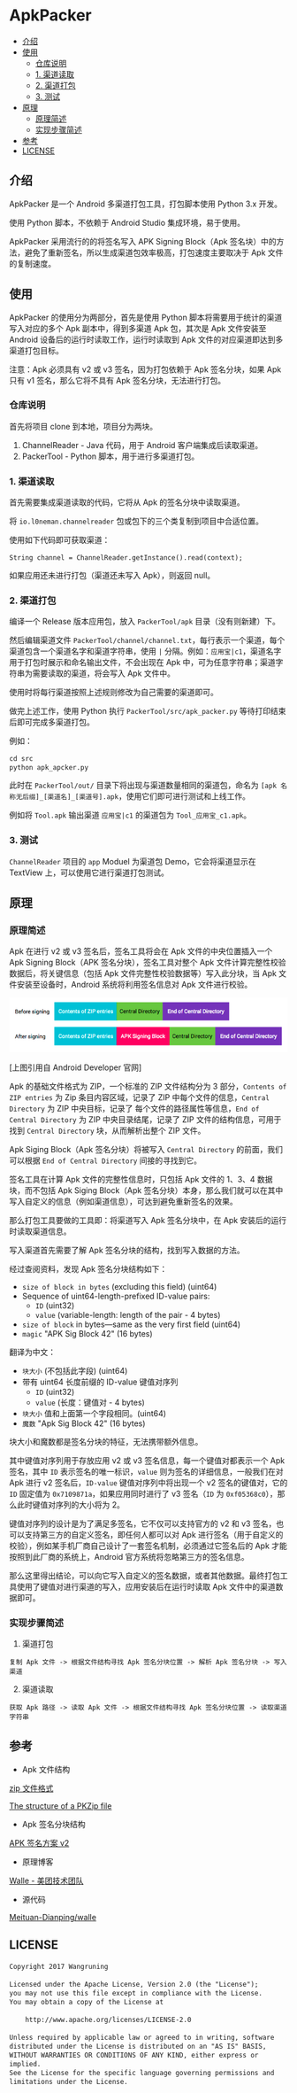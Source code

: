 # ApkPacker

- [介绍](#介绍)
- [使用](#使用)
  - [仓库说明](#仓库说明)
  - [1. 渠道读取](#1.-渠道读取)
  - [2. 渠道打包](#2.-渠道打包)
  - [3. 测试](#3.-测试)
- [原理](#原理)
  - [原理简述](#原理简述)
  - [实现步骤简述](#实现步骤简述)
- [参考](#参考)
- [LICENSE](#license)

## 介绍

ApkPacker 是一个 Android 多渠道打包工具，打包脚本使用 Python 3.x 开发。

使用 Python 脚本，不依赖于 Android Studio 集成环境，易于使用。

ApkPacker 采用流行的的将签名写入 APK Signing Block（Apk 签名块）中的方法，避免了重新签名，所以生成渠道包效率极高，打包速度主要取决于 Apk 文件的复制速度。

## 使用

ApkPacker 的使用分为两部分，首先是使用 Python 脚本将需要用于统计的渠道写入对应的多个 Apk 副本中，得到多渠道 Apk 包，其次是 Apk 文件安装至 Android 设备后的运行时读取工作，运行时读取到 Apk 文件的对应渠道即达到多渠道打包目标。

注意：Apk 必须具有 v2 或 v3 签名，因为打包依赖于 Apk 签名分块，如果 Apk 只有 v1 签名，那么它将不具有 Apk 签名分块，无法进行打包。

### 仓库说明

首先将项目 clone 到本地，项目分为两块。

1. ChannelReader - Java 代码，用于 Android 客户端集成后读取渠道。
2. PackerTool    - Python 脚本，用于进行多渠道打包。

### 1. 渠道读取

首先需要集成渠道读取的代码，它将从 Apk 的签名分块中读取渠道。

将 `io.l0neman.channelreader` 包或包下的三个类复制到项目中合适位置。

使用如下代码即可获取渠道：

```
String channel = ChannelReader.getInstance().read(context);
```

如果应用还未进行打包（渠道还未写入 Apk），则返回 null。

### 2. 渠道打包

编译一个 Release 版本应用包，放入 `PackerTool/apk` 目录（没有则新建）下。

然后编辑渠道文件 `PackerTool/channel/channel.txt`，每行表示一个渠道，每个渠道包含一个渠道名字和渠道字符串，使用 `|` 分隔。例如：`应用宝|c1`，渠道名字用于打包时展示和命名输出文件，不会出现在 Apk 中，可为任意字符串；渠道字符串为需要读取的渠道，将会写入 Apk 文件中。

使用时将每行渠道按照上述规则修改为自己需要的渠道即可。

做完上述工作，使用 Python 执行 `PackerTool/src/apk_packer.py` 等待打印结束后即可完成多渠道打包。

例如：

```
cd src
python apk_apcker.py
```

此时在 `PackerTool/out/` 目录下将出现与渠道数量相同的渠道包，命名为 `[apk 名称无后缀]_[渠道名]_[渠道号].apk`，使用它们即可进行测试和上线工作。

例如将 `Tool.apk` 输出渠道 `应用宝|c1` 的渠道包为 `Tool_应用宝_c1.apk`。

### 3. 测试

`ChannelReader` 项目的 `app` Moduel 为渠道包 Demo，它会将渠道显示在 TextView 上，可以使用它进行渠道打包测试。

## 原理

### 原理简述

Apk 在进行 v2 或 v3 签名后，签名工具将会在 Apk 文件的中央位置插入一个 Apk Signing Block（APK 签名分块），签名工具对整个 Apk 文件计算完整性校验数据后，将关键信息（包括 Apk 文件完整性校验数据等）写入此分块，当 Apk 文件安装至设备时，Android 系统将利用签名信息对 Apk 文件进行校验。

![apk-before-after-signing.png](./arts/apk-before-after-signing.png)

[上图引用自 Android Developer 官网]

Apk 的基础文件格式为 ZIP，一个标准的 ZIP 文件结构分为 3 部分，`Contents of ZIP entries` 为 Zip 条目内容区域，记录了 ZIP 中每个文件的信息，`Central Directory` 为 ZIP 中央目标，记录了
每个文件的路径属性等信息，`End of Central Directory` 为 ZIP 中央目录结尾，记录了 ZIP 文件的结构信息，可用于找到 `Central Directory` 块，从而解析出整个 ZIP 文件。

Apk Siging Block（Apk 签名分块）将被写入 `Central Directory` 的前面，我们可以根据 `End of Central Directory` 间接的寻找到它。

签名工具在计算 Apk 文件的完整性信息时，只包括 Apk 文件的 1、3、4 数据块，而不包括 Apk Siging Block（Apk 签名分块）本身，那么我们就可以在其中写入自定义的信息（例如渠道信息），可达到避免重新签名的效果。

那么打包工具要做的工具即：将渠道写入 Apk 签名分块中，在 Apk 安装后的运行时读取渠道信息。

写入渠道首先需要了解 Apk 签名分块的结构，找到写入数据的方法。

经过查阅资料，发现 Apk 签名分块结构如下：

- `size of block in bytes` (excluding this field) (uint64)
- Sequence of uint64-length-prefixed ID-value pairs: 
  - `ID` (uint32)
  - `value` (variable-length: length of the pair - 4 bytes)
- `size of block` in bytes—same as the very first field (uint64)
- `magic` "APK Sig Block 42" (16 bytes)

翻译为中文：


- `块大小` (不包括此字段) (uint64)
- 带有 uint64 长度前缀的 ID-value 键值对序列
  - `ID` (uint32) 
  - `value` (长度：键值对 - 4 bytes)
- `块大小` 值和上面第一个字段相同。(uint64)
- `魔数` "Apk Sig Block 42" (16 bytes)

块大小和魔数都是签名分块的特征，无法携带额外信息。

其中键值对序列用于存放应用 v2 或 v3 签名信息，每一个键值对都表示一个 Apk 签名，其中 `ID` 表示签名的唯一标识，`value` 则为签名的详细信息，一般我们在对 Apk 进行 v2 签名后，`ID-value` 键值对序列中将出现一个 v2 签名的键值对，它的 `ID` 固定值为 `0x7109871a`，如果应用同时进行了 v3 签名（`ID` 为 `0xf05368c0`），那么此时键值对序列的大小将为 2。

键值对序列的设计是为了满足多签名，它不仅可以支持官方的 v2 和 v3 签名，也可以支持第三方的自定义签名，即任何人都可以对 Apk 进行签名（用于自定义的校验），例如某手机厂商自己设计了一套签名机制，必须通过它签名后的 Apk 才能按照到此厂商的系统上，Android 官方系统将忽略第三方的签名信息。

那么这里得出结论，可以向它写入自定义的签名数据，或者其他数据。最终打包工具使用了键值对进行渠道的写入，应用安装后在运行时读取 Apk 文件中的渠道数据即可。

### 实现步骤简述

1. 渠道打包

```
复制 Apk 文件 -> 根据文件结构寻找 Apk 签名分块位置 -> 解析 Apk 签名分块 -> 写入渠道
```

2. 渠道读取

```
获取 Apk 路径 -> 读取 Apk 文件 -> 根据文件结构寻找 Apk 签名分块位置 -> 读取渠道字符串
```

## 参考

- Apk 文件结构

[zip 文件格式](https://blog.csdn.net/xiaobing1994/article/details/78367035)

[The structure of a PKZip file](https://users.cs.jmu.edu/buchhofp/forensics/formats/pkzip.html)

- Apk 签名分块结构

[APK 签名方案 v2](https://source.android.google.cn/security/apksigning/v2#apk-signature-scheme-v2-block)

- 原理博客

[Walle - 美团技术团队](https://tech.meituan.com/2017/01/13/android-apk-v2-signature-scheme.html)

- 源代码

[Meituan-Dianping/walle](https://github.com/Meituan-Dianping/walle)

## LICENSE

```
Copyright 2017 Wangruning

Licensed under the Apache License, Version 2.0 (the "License");
you may not use this file except in compliance with the License.
You may obtain a copy of the License at

    http://www.apache.org/licenses/LICENSE-2.0

Unless required by applicable law or agreed to in writing, software
distributed under the License is distributed on an "AS IS" BASIS,
WITHOUT WARRANTIES OR CONDITIONS OF ANY KIND, either express or implied.
See the License for the specific language governing permissions and
limitations under the License.
```

